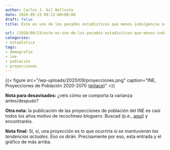 ```yaml
---
author: Carlos J. Gil Bellosta
date: 2020-09-23 09:12:00+00:00
draft: false
title: Este es uno de los pecados estadísticos que menos indulgencia suscita

url: /2020/09/23/este-es-uno-de-los-pecados-estadisticos-que-menos-indulgencia-suscita/
categories:
- estadística
tags:
- demografía
- ine
- población
- proyecciones
---
```


{{< figure src="/wp-uploads/2020/09/proyecciones.png" caption="INE, Proyecciones de Población 2020-2070 ([enlace](https://www.ine.es/prensa/pp_2020_2070.pdf))" >}}

**Nota para desavisados:** ¿veis cómo se comporta la varianza antes/después?

**Otra nota:** la publicación de las proyecciones de población del INE es casi todos los años motivo de recochineo bloguero. Buscad (p.e., [aquí](http://www.datanalytics.com/tags/proyecciones/)) y encontraréis.

**Nota final:** Sí, sí, una proyección es lo que ocurriría _si se mantuvieran las
tendencias actuales_. Eso os dirán. Precisamente por eso, esta entrada y el gráfico de más arriba.



